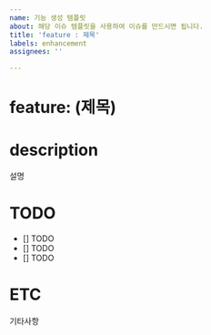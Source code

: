 ```yaml
---
name: 기능 생성 템플릿
about: 해당 이슈 템플릿을 사용하여 이슈를 만드시면 됩니다.
title: 'feature : 제목'
labels: enhancement
assignees: ''

---
```


# feature: (제목)
# description
설명
# TODO
- [] TODO
- [] TODO
- [] TODO
# ETC
기타사항
